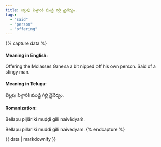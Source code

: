 ```yaml
---
title: బెల్లపు పిళ్లారికి ముడ్డి గిల్లి నైవేద్యం.
tags:
  - "said"
  - "person"
  - "offering"
---
```


{% capture data %}
#### Meaning in English:
Offering the Molasses Ganesa a bit nipped off his own person.
Said of a stingy man.

#### Meaning in Telugu:
బెల్లపు పిళ్లారికి ముడ్డి గిల్లి నైవేద్యం.

#### Romanization:
Bellapu piḷlāriki muḍḍi gilli naivēdyaṁ.

Bellapu pillariki muddi gilli naivedyam.
{% endcapture %}

{{ data | markdownify }}

